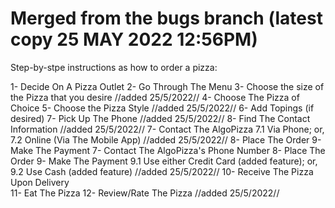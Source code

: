 # Merged from the bugs branch (latest copy 25 MAY 2022 12:56PM)
Step-by-stpe instructions as how to order a pizza:

1- Decide On A Pizza Outlet
2- Go Through The Menu
3- Choose the size of the Pizza that you desire //added 25/5/2022// 
4- Choose The Pizza of Choice
5- Choose the Pizza Style //added 25/5/2022//
6- Add Topings (if desired)
7- Pick Up The Phone //added 25/5/2022//
8- Find The Contact Information //added 25/5/2022//
7- Contact The AlgoPizza
    7.1 Via Phone; or,
    7.2 Online (Via The Mobile App) //added 25/5/2022//
8- Place The Order
9- Make The Payment
7- Contact The AlgoPizza's Phone Number 
8- Place The Order
9- Make The Payment
    9.1 Use either Credit Card (added feature); or,
    9.2 Use Cash (added feature) //added 25/5/2022//
10- Receive The Pizza Upon Delivery  
11- Eat The Pizza 
12- Review/Rate The Pizza //added 25/5/2022//